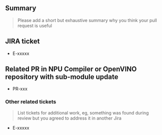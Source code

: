 ## Summary
> Please add a short but exhaustive summary why you think your pull request is useful

## JIRA ticket

* E-xxxxx

## Related PR in NPU Compiler or OpenVINO repository with sub-module update

* PR-xxx

### Other related tickets
> List tickets for additional work, eg, something was found during review but you agreed to address it in another Jira

* E-xxxxx

